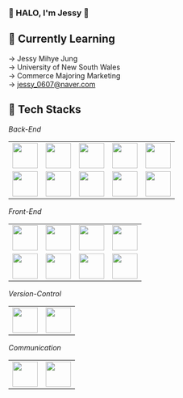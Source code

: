 ### :star_struck: HALO, I'm Jessy :star_struck:

## :white_heart: Currently Learning
→ Jessy Mihye Jung <br>
→ University of New South Wales <br>
→ Commerce Majoring Marketing <br>
→ jessy_0607@naver.com <br>

## :white_heart: Tech Stacks
*Back-End*
<br>
<table>
<tbody>
 <tr>
<td align="center" width="20%">
<img height=50px src="https://www.vectorlogo.zone/logos/w3_html5/w3_html5-ar21.svg"> 
</td>

<td align="center" width="20%">
<img height=50px src="https://1000logos.net/wp-content/uploads/2020/09/CSS-Logo.png"> 
</td>

<td align="center" width="20%">
<img height=50px src="https://user-images.githubusercontent.com/91325218/142833271-f11cc656-9f7f-427c-b942-b8a2b0fbd494.jpg"> 
</td>

<td align="center" width="20%">
<img height=50px src="https://user-images.githubusercontent.com/91325218/142833555-5478fa25-3d1a-4fdf-8947-badf94a1d12e.png"> 
</td>

<td align="center" width="20%">
<img height=50px src="https://user-images.githubusercontent.com/91325218/142833685-782f5828-0b02-41c3-a976-4e2a3419d354.png"> 
</td>

</tr>

 <tr>
<td align="center" width="20%">
<img height=50px src="https://user-images.githubusercontent.com/91325218/142833784-5ea4248e-bc93-4058-8a83-df219e5cce2e.png"> 
</td>

<td align="center" width="20%">
<img height=50px src="https://user-images.githubusercontent.com/91325218/142834854-858fe7fb-32d5-4b70-88ee-6ba7aa7e8a6f.png"> 
</td>

<td align="center" width="20%">
<img height=50px src="https://user-images.githubusercontent.com/91325218/142834911-55f6b408-64b0-4060-83da-8cd2a95c63db.jpg"> 
</td>

<td align="center" width="20%">
<img height=50px src="https://user-images.githubusercontent.com/91325218/142834978-1d024e1d-cb6a-4185-af87-61f965661d57.png"> 
</td>

<td align="center" width="20%">
<img height=50px src="https://user-images.githubusercontent.com/91325218/142835027-bc94f69e-edba-43e4-86eb-2c22ce610cfa.png"> 
</td>

</tr>
</tbody>
</table>

*Front-End*
<table>
<tbody>
 <tr>
<td align="center" width="25%">
<img height=50px src="https://www.vectorlogo.zone/logos/w3_html5/w3_html5-ar21.svg"> 
</td>

<td align="center" width="25%">
<img height=50px src="https://1000logos.net/wp-content/uploads/2020/09/CSS-Logo.png"> 
</td>

<td align="center" width="25%">
<img height=50px src="https://user-images.githubusercontent.com/91325218/142833271-f11cc656-9f7f-427c-b942-b8a2b0fbd494.jpg">
</td>

<td align="center" width="25%">
<img height=50px src="https://user-images.githubusercontent.com/91325218/142836924-bc585101-f5bc-41e2-beaf-5ae57f2c3178.jpg"> 
</td>
</tr>
  
 <tr>
<td align="center" width="25%">
<img height=50px src="https://user-images.githubusercontent.com/91325218/142833685-782f5828-0b02-41c3-a976-4e2a3419d354.png">
</td>

<td align="center" width="25%">
<img height=50px src="https://user-images.githubusercontent.com/91325218/142837089-46d2a19e-9806-4995-8bc0-9054e2623eb9.png"> 
</td>

<td align="center" width="25%">
<img height=50px src="https://user-images.githubusercontent.com/91325218/142837162-2c556e14-8dca-47d1-9b80-e46161469a64.png"> 
</td>

<td align="center" width="25%">
<img height=50px src="https://user-images.githubusercontent.com/91325218/142837205-385ace7d-a17e-4302-94c8-ca8535c09ad3.png"> 
</td>
</tr>

</tbody>
</table>

*Version-Control*
<table>
<tbody>
 <tr>
<td align="center" width="50%">
<img height=50px src="https://user-images.githubusercontent.com/91325218/142837796-df313a7e-1f26-4515-9155-38cd11944868.jpg"> 
</td>

<td align="center" width="50%">
<img height=50px src="https://user-images.githubusercontent.com/91325218/142837804-3ae272d3-8c9f-4973-9c3a-098e9e750629.png"> 
</td>
</tr>
</tbody>
</table>

*Communication*
<table>
<tbody>
 <tr>
<td align="center" width="50%">
<img height=50px src="https://user-images.githubusercontent.com/91325218/142837865-4bed803f-f1e1-4ac1-80bd-966218793c23.png"> 
</td>

<td align="center" width="50%">
<img height=50px src="https://user-images.githubusercontent.com/91325218/142837875-691580ca-bd7a-4f3b-8e67-254219ad3b59.png"> 
</td>
</tr>
</tbody>
</table>
